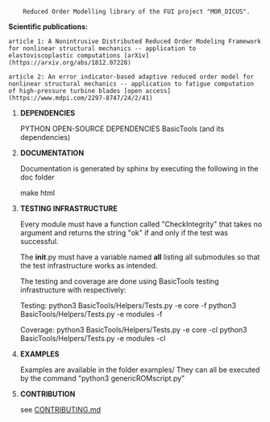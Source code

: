         Reduced Order Modelling library of the FUI project "MOR_DICUS".



**Scientific publications:**

    article 1: A Nonintrusive Distributed Reduced Order Modeling Framework for nonlinear structural mechanics -- application to elastoviscoplastic computations [arXiv](https://arxiv.org/abs/1812.07228)

    article 2: An error indicator-based adaptive reduced order model for nonlinear structural mechanics -- application to fatigue computation of high-pressure turbine blades [open access](https://www.mdpi.com/2297-8747/24/2/41)



1) **DEPENDENCIES**

    PYTHON OPEN-SOURCE DEPENDENCIES
    BasicTools (and its dependencies)


2) **DOCUMENTATION**

    Documentation is generated by sphinx by executing the following
    in the doc folder

	make html


3) **TESTING INFRASTRUCTURE**

    Every module must have a function called "CheckIntegrity" that takes no
    argument and returns the string "ok" if and only if the test was successful.

    The __init__.py must have a variable named __all__ listing all submodules
    so that the test infrastructure works as intended.

    The testing and coverage are done using BasicTools testing infrastructure
    with respectively:

    Testing:
	python3 BasicTools/Helpers/Tests.py -e core -f
    python3 BasicTools/Helpers/Tests.py -e modules -f

    Coverage:
	python3 BasicTools/Helpers/Tests.py -e core -cl
    python3 BasicTools/Helpers/Tests.py -e modules -cl
    	
    	
4) **EXAMPLES**

    Examples are available in the folder examples/
    They can all be executed by the command "python3 genericROMscript.py"
    

5) **CONTRIBUTION**

    see [CONTRIBUTING.md](https://gitlab.safrantech.safran/d582428/genericROM/blob/master/CONTRIBUTING.md)
